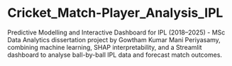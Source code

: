 # Cricket_Match-Player_Analysis_IPL
Predictive Modelling and Interactive Dashboard for IPL (2018–2025) - MSc Data Analytics dissertation project by Gowtham Kumar Mani Periyasamy, combining machine learning, SHAP interpretability, and a Streamlit dashboard to analyse ball-by-ball IPL data and forecast match outcomes.
